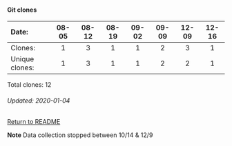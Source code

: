 #### Git clones
Date:    |        08-05   |       08-12   |       08-19   |       09-02  |  09-09  |  12-09  |  12-16
|:---    |:---:   |:---:  |:---:  |:---:  |:---:  |:---:  |:---:
Clones:  |        1       |       3       |       1       |       1      |  2      |  3      |  1
Unique   clones:  |       1       |       3       |       1       |      1  |      2  |      2  |      1

Total clones: 12
###### Updated: 2020-01-04

[Return to README](https://github.com/BradleyA/pi-servo/blob/master/README.md#traffic)

**Note**  Data collection stopped between 10/14 & 12/9
